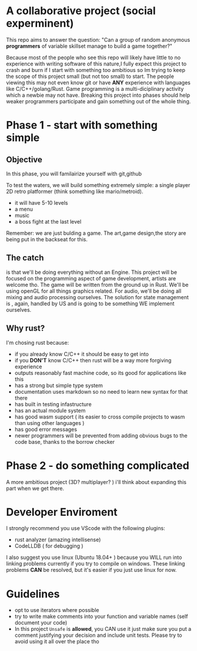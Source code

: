 # A collaborative project (social experminent) 

This repo aims to answer the question:
"Can a group of random anonymous **programmers** of variable skillset manage to build a game together?"

Because most of the people who see this repo will likely have little to no experience with writing software of this nature,I fully expect this project to crash and burn if I start with something too ambitious so Im trying to keep the scope of this project small (but not too small) to start. The people viewing this may not even know git or have **ANY** experience with languages like C/C++/golang/Rust. Game programming is a multi-diciplinary activity which a newbie may not have. Breaking this project into phases should help weaker programmers participate and gain something out of the whole thing.  

# Phase 1 - start with something simple

## Objective
In this phase, you will familairize yourself with git,github

To test the waters, we will build something extremely simple: a single player 2D retro platformer (think something like mario/metroid).
- it will have 5-10 levels
- a menu
- music
- a boss fight at the last level

Remember: we are just bulding a game.
The art,game design,the story are being put in the backseat for this. 

## The catch
is that we'll be doing everything without an Engine. This project will be focused on the programming aspect of game development, artists are welcome tho. The game will be written from the ground up in Rust.
We'll be using openGL for all things graphics related. For audio, we'll be doing all mixing and audio processing ourselves. 
The solution for state management is , again, handled by US and is going to be something WE implement ourselves.

## Why rust? 
I'm chosing rust because:
- if you already know C/C++ it should be easy to get into
- if you **DON'T** know C/C++ then rust will be a way more forgiving experience
- outputs reasonably fast machine code, so its good for applications like this
- has a strong but simple type system
- documentation uses markdown so no need to learn new syntax for that there
- has built in testing infastructure
- has an actual module system 
- has good wasm support ( its easier to cross compile projects to wasm than using other languages )
- has good error messages 
- newer programmers will be prevented from adding obvious bugs to the code base, thanks to the borrow checker


# Phase 2 - do something complicated 

A more ambitious project (3D? multiplayer? )
i'll think about expanding this part when we get there.  


# Developer Enviroment

I strongly recommend you use VScode with the following plugins:
- rust analyzer (amazing intellisense)
- CodeLLDB ( for debugging )

I also suggest you use linux (Ubuntu 18.04+ ) because you WILL run into linking problems currently if you try to compile on windows.
These linking problems **CAN** be resolved, but it's easier if you just use linux for now.   

# Guidelines
- opt to use iterators where possible
- try to write make comments into your function and variable names (self document your code) 
- In this project `Unsafe` is **allowed**, you CAN use it just make sure you put a comment justifying your decision and include unit tests. Please try to avoid using it all over the place tho
